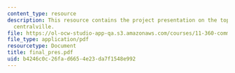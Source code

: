 ```yaml
---
content_type: resource
description: This resource contains the project presentation on the topic envisioning
  centralville.
file: https://ol-ocw-studio-app-qa.s3.amazonaws.com/courses/11-360-community-growth-and-land-use-planning-fall-2005/b4246c0c26fad6654e23da7f1548e992_final_pres.pdf
file_type: application/pdf
resourcetype: Document
title: final_pres.pdf
uid: b4246c0c-26fa-d665-4e23-da7f1548e992
---
```

